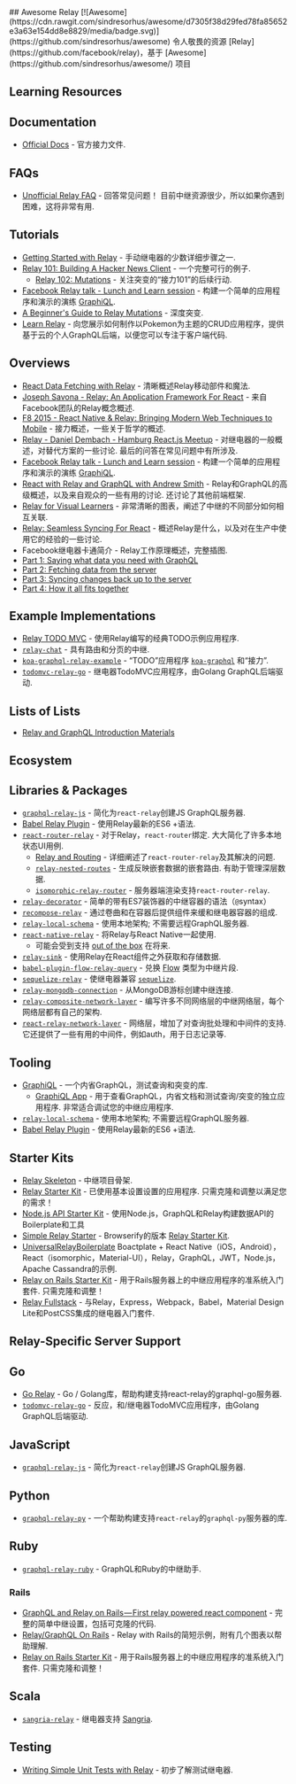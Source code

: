 <div class="github-widget" data-repo="expede/awesome-relay"></div>
## Awesome Relay [![Awesome](https://cdn.rawgit.com/sindresorhus/awesome/d7305f38d29fed78fa85652e3a63e154dd8e8829/media/badge.svg)](https://github.com/sindresorhus/awesome)
令人敬畏的资源 [Relay](https://github.com/facebook/relay)，基于 [Awesome](https://github.com/sindresorhus/awesome/) 项目


## Learning Resources
## Documentation
- [Official Docs](https://facebook.github.io/relay/docs/getting-started.html#content) - 官方接力文件.

## FAQs
- [Unofficial Relay FAQ](https://gist.github.com/wincent/598fa75e22bdfa44cf47)   - 回答常见问题！  目前中继资源很少，所以如果你遇到困难，这将非常有用.

## Tutorials
- [Getting Started with Relay](https://auth0.com/blog/2015/10/06/getting-started-with-relay/) - 手动继电器的少数详细步骤之一.
- [Relay 101: Building A Hacker News Client](https://medium.com/@clayallsopp/relay-101-building-a-hacker-news-client-bb8b2bdc76e6#.1i64q1pf9) - 一个完整可行的例子.
  - [Relay 102: Mutations](https://medium.com/@clayallsopp/relay-102-mutations-d8b471a4730e#.i9vuv3vxl) - 关注突变的“接力101”的后续行动.
- [Facebook Relay talk - Lunch and Learn session](https://www.youtube.com/watch?v=sP3n-nht0Xo) - 构建一个简单的应用程序和演示的演练 [GraphiQL](https://github.com/graphql/graphiql).
- [A Beginner's Guide to Relay Mutations](http://blog.pathgather.com/blog/a-beginners-guide-to-relay-mutations) - 深度突变.
- [Learn Relay](https://learnrelay.org/) - 向您展示如何制作以Pokemon为主题的CRUD应用程序，提供基于云的个人GraphQL后端，以便您可以专注于客户端代码. 

## Overviews
- [React Data Fetching with Relay](http://www.sitepoint.com/react-data-fetching-with-relay/) - 清晰概述Relay移动部件和魔法.
- [Joseph Savona - Relay: An Application Framework For React](https://www.youtube.com/watch?v=IrgHurBjQbg) - 来自Facebook团队的Relay概念概述.
- [F8 2015 - React Native & Relay: Bringing Modern Web Techniques to Mobile](https://www.youtube.com/watch?v=X6YbAKiLCLU) - 接力概述，一些关于哲学的概述.
- [Relay - Daniel Dembach - Hamburg React.js Meetup](https://www.youtube.com/watch?v=dvWTxy1eY6s)   - 对继电器的一般概述，对替代方案的一些讨论.  最后的问答在常见问题中有所涉及.
- [Facebook Relay talk - Lunch and Learn session](https://www.youtube.com/watch?v=sP3n-nht0Xo) - 构建一个简单的应用程序和演示的演练 [GraphiQL](https://github.com/graphql/graphiql).
- [React with Relay and GraphQL with Andrew Smith](https://www.youtube.com/watch?v=Cfna8gwt9h8)   -  Relay和GraphQL的高级概述，以及来自观众的一些有用的讨论.  还讨论了其他前端框架.
- [Relay for Visual Learners](http://sgwilym.github.io/relay-visual-learners/) - 非常清晰的图表，阐述了中继的不同部分如何相互关联.
- [Relay: Seamless Syncing For React](http://www.slideshare.net/BrooklynZelenka/relay-seamless-syncing-for-react-vanjs) - 概述Relay是什么，以及对在生产中使用它的经验的一些讨论.
-  Facebook继电器卡通简介 -  Relay工作原理概述，完整插图.
  - [Part 1: Saying what data you need with GraphQL](https://code-cartoons.com/a-cartoon-intro-to-facebook-s-relay-part-1-3ec1a127bca5)
  - [Part 2: Fetching data from the server](https://code-cartoons.com/a-cartoon-intro-to-facebook-s-relay-part-2-d4a2435aee59)
  - [Part 3: Syncing changes back up to the server](https://code-cartoons.com/a-cartoon-intro-to-facebook-s-relay-part-3-9d8fcf8db670)
  - [Part 4: How it all fits together](https://code-cartoons.com/a-cartoon-intro-to-facebook-s-relay-part-4-aef7d819a8ed)
 
## Example Implementations
- [Relay TODO MVC](https://github.com/taion/relay-todomvc) - 使用Relay编写的经典TODO示例应用程序.
- [`relay-chat`](https://github.com/transedward/relay-chat) - 具有路由和分页的中继.
- [`koa-graphql-relay-example`](https://github.com/chentsulin/koa-graphql-relay-example) - “TODO”应用程序 [`koa-graphql`](https://github.com/chentsulin/koa-graphql) 和“接力”.
- [`todomvc-relay-go`](https://github.com/sogko/todomvc-relay-go) - 继电器TodoMVC应用程序，由Golang GraphQL后端驱动.

## Lists of Lists
- [Relay and GraphQL Introduction Materials](https://quip.com/oLxzA1gTsJsE)

## Ecosystem
## Libraries & Packages
- [`graphql-relay-js`](https://github.com/graphql/graphql-relay-js) - 简化为`react-relay`创建JS GraphQL服务器.
- [Babel Relay Plugin](https://www.npmjs.com/package/babel-relay-plugin) - 使用Relay最新的ES6 +语法.
- [`react-router-relay`](https://github.com/relay-tools/react-router-relay)   - 对于Relay，`react-router`绑定.  大大简化了许多本地状态UI用例.
  - [Relay and Routing](https://medium.com/@cpojer/relay-and-routing-36b5439bad9#.h91614i65) - 详细阐述了`react-router-relay`及其解决的问题.
  - [`relay-nested-routes`](https://www.npmjs.com/package/relay-nested-routes)   - 生成反映嵌套数据的嵌套路由.  有助于管理深层数据.
  - [`isomorphic-relay-router`](https://github.com/denvned/isomorphic-relay-router) - 服务器端渲染支持`react-router-relay`.
- [`relay-decorator`](https://github.com/4Catalyzer/relay-decorators) - 简单的带有ES7装饰器的中继容器的语法（`@`syntax）
- [`recompose-relay`](https://www.npmjs.com/package/recompose-relay) - 通过卷曲和在容器后提供组件来缓和继电器容器的组成.
- [`relay-local-schema`](https://github.com/relay-tools/relay-local-schema)   - 使用本地架构;  不需要远程GraphQL服务器.
- [`react-native-relay`](https://github.com/lenaten/react-native-relay) - 将Relay与React Native一起使用.
  - 可能会受到支持 [out of the box](https://github.com/facebook/relay/issues/26) 在将来.
- [`relay-sink`](https://github.com/acdlite/relay-sink) - 使用Relay在React组件之外获取和存储数据.
- [`babel-plugin-flow-relay-query`](https://github.com/guymers/babel-plugin-flow-relay-query) - 兑换 [Flow](http://flowtype.org) 类型为中继片段.
- [`sequelize-relay`](https://github.com/MattMcFarland/sequelize-relay) - 使继电器兼容 [`sequelize`](https://github.com/sequelize/sequelize).
- [`relay-mongodb-connection`](https://github.com/mikberg/relay-mongodb-connection) - 从MongoDB游标创建中继连接.
- [`relay-composite-network-layer`](https://github.com/eyston/relay-composite-network-layer) - 编写许多不同网络层的中继网络层，每个网络层都有自己的架构.
- [`react-relay-network-layer`](https://github.com/nodkz/react-relay-network-layer)   - 网络层，增加了对查询批处理和中间件的支持.  它还提供了一些有用的中间件，例如auth，用于日志记录等.

## Tooling
- [GraphiQL](https://github.com/graphql/graphiql) - 一个内省GraphQL，测试查询和突变的库.
  - [GraphiQL App](https://github.com/skevy/graphiql-app)   - 用于查看GraphQL，内省文档和测试查询/突变的独立应用程序.  非常适合调试您的中继应用程序.
- [`relay-local-schema`](https://github.com/relay-tools/relay-local-schema)   - 使用本地架构;  不需要远程GraphQL服务器.
- [Babel Relay Plugin](https://www.npmjs.com/package/babel-relay-plugin) - 使用Relay最新的ES6 +语法.

## Starter Kits
- [Relay Skeleton](https://github.com/fortruce/relay-skeleton) - 中继项目骨架.
- [Relay Starter Kit](https://github.com/relayjs/relay-starter-kit)   - 已使用基本设置设置的应用程序.  只需克隆和调整以满足您的需求！
- [Node.js API Starter Kit](https://github.com/kriasoft/nodejs-api-starter) - 使用Node.js，GraphQL和Relay构建数据API的Boilerplate和工具
- [Simple Relay Starter](https://github.com/mhart/simple-relay-starter) -  Browserify的版本 [Relay Starter Kit](https://github.com/relayjs/relay-starter-kit).
- [UniversalRelayBoilerplate](https://github.com/codefoundries/UniversalRelayBoilerplate)
Boactplate + React Native（iOS，Android），React（isomorphic，Material-UI），Relay，GraphQL，JWT，Node.js，Apache Cassandra的示例.
- [Relay on Rails Starter Kit](https://github.com/nethsix/relay-on-rails)   - 用于Rails服务器上的中继应用程序的准系统入门套件.  只需克隆和调整！
- [Relay Fullstack](https://github.com/lvarayut/relay-fullstack) - 与Relay，Express，Webpack，Babel，Material Design Lite和PostCSS集成的继电器入门套件.

## Relay-Specific Server Support
## Go
- [Go Relay](https://github.com/graphql-go/relay) -  Go / Golang库，帮助构建支持react-relay的graphql-go服务器.
- [`todomvc-relay-go`](https://github.com/sogko/todomvc-relay-go) - 反应，和/继电器TodoMVC应用程序，由Golang GraphQL后端驱动.

## JavaScript
- [`graphql-relay-js`](https://github.com/graphql/graphql-relay-js) - 简化为`react-relay`创建JS GraphQL服务器.

## Python
- [`graphql-relay-py`](https://github.com/graphql-python/graphql-relay-py) - 一个帮助构建支持`react-relay`的`graphql-py`服务器的库.
 
## Ruby
- [`graphql-relay-ruby`](https://github.com/rmosolgo/graphql-relay-ruby) -  GraphQL和Ruby的中继助手.

### Rails
- [GraphQL and Relay on Rails — First relay powered react component](https://medium.com/@gauravtiwari/graphql-and-relay-on-rails-first-relay-powered-react-component-cb3f9ee95eca#.c88zcoftn) - 完整的简单中继设置，包括可克隆的代码.
- [Relay/GraphQL On Rails](https://medium.com/@khor/relay-facebook-on-rails-8b4af2057152#.5hjih9wms) -  Relay with Rails的简短示例，附有几个图表以帮助理解.
- [Relay on Rails Starter Kit](https://github.com/nethsix/relay-on-rails)   - 用于Rails服务器上的中继应用程序的准系统入门套件.  只需克隆和调整！

## Scala
- [`sangria-relay`](https://github.com/sangria-graphql/sangria-relay) - 继电器支持 [Sangria](http://sangria-graphql.org).

## Testing
- [Writing Simple Unit Tests with Relay](https://medium.com/@mikaelberg/writing-simple-unit-tests-with-relay-707f19e90129) - 初步了解测试继电器. 
